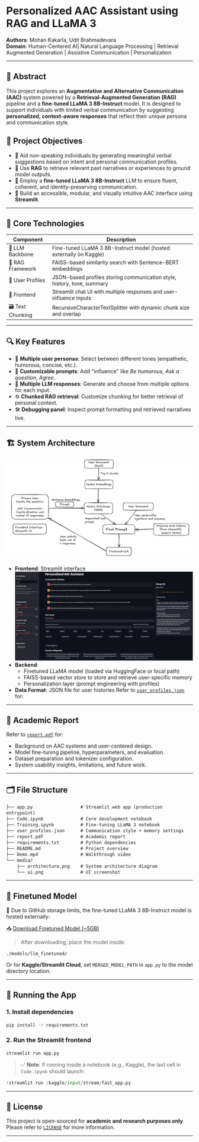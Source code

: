 # Personalized AAC Assistant using RAG and LLaMA 3

**Authors**: Mohan Kakarla, Udit Brahmadevara    
**Domain**: Human-Centered AI| Natural Language Processing | Retrieval Augmented Generation | Assistive Communication | Personalization  

---

## 🧠 Abstract

This project explores an **Augmentative and Alternative Communication (AAC)** system powered by a **Retrieval-Augmented Generation (RAG)** pipeline and a **fine-tuned LLaMA 3 8B-Instruct** model. It is designed to support individuals with limited verbal communication by suggesting **personalized, context-aware responses** that reflect their unique persona and communication style.



## 🎯 Project Objectives

- 🧠 Aid non-speaking individuals by generating meaningful verbal suggestions based on intent and personal communication profiles.
- 🔎 Use **RAG** to retrieve relevant past narratives or experiences to ground model outputs.
- 🤖 Employ a **fine-tuned LLaMA 3 8B-Instruct** LLM to ensure fluent, coherent, and identity-preserving communication.
- 🧩 Build an accessible, modular, and visually intuitive AAC interface using **Streamlit**.

---

## 🧰 Core Technologies

| Component             | Description                                                               |
|-----------------------|---------------------------------------------------------------------------|
| 🧠 LLM Backbone        | Fine-tuned LLaMA 3 8B-Instruct model (hosted externally on Kaggle)        |
| 🧩 RAG Framework       | FAISS-based similarity search with Sentence-BERT embeddings               |
| 📄 User Profiles       | JSON-based profiles storing communication style, history, tone, summary  |
| 💬 Frontend            | Streamlit chat UI with multiple responses and user-influence inputs       |
| 🗃️ Text Chunking       | RecursiveCharacterTextSplitter with dynamic chunk size and overlap        |

---

## 🔍 Key Features

- 👥 **Multiple user personas**: Select between different tones (empathetic, humorous, concise, etc.).
- 🧾 **Customizable prompts**: Add "influence" like *Be humorous*, *Ask a question*, *Agree*.
- 🔁 **Multiple LLM responses**: Generate and choose from multiple options for each input.
- ⚙️ **Chunked RAG retrieval**: Customize chunking for better retrieval of personal context.
- 🛠️ **Debugging panel**: Inspect prompt formatting and retrieved narratives live.

---
## 🏗️ System Architecture
![System Architecture](media/architecture.png) 
- **Frontend**: Streamlit interface
   ![UI Screenshot](media/ui.png)
- **Backend**:  
  - Finetuned LLaMA model (loaded via HuggingFace or local path)  
  - FAISS-based vector store to store and retrieve user-specific memory  
  - Personalization layer (prompt engineering with profiles)  
- **Data Format**: JSON file for user histories Refer to [`user_profiles.json`](user_profiles.json) for:  

   
  

---
## 📄 Academic Report

Refer to [`report.pdf`](report.pdf) for:

- Background on AAC systems and user-centered design.
- Model fine-tuning pipeline, hyperparameters, and evaluation.
- Dataset preparation and tokenizer configuration.
- System usability insights, limitations, and future work.

---

## 🗂️ File Structure

```
├── app.py                  # Streamlit web app (production entrypoint)
├── Code.ipynb              # Core development notebook
├── Training.ipynb          # Fine-tuning LLaMA 3 notebook
├── user_profiles.json      # Communication style + memory settings
├── report.pdf              # Academic report
├── requirements.txt        # Python dependencies
├── README.md               # Project overview
├── Demo.mp4                # Walkthrough video
└── media/
    ├── architecture.png    # System architecture diagram
    └── ui.png              # UI screenshot
```

---

## 💾 Finetuned Model

🚨 Due to GitHub storage limits, the fine-tuned LLaMA 3 8B-Instruct model is hosted externally:

📥 [Download Finetuned Model (~5GB)](https://www.kaggle.com/datasets/mohankumarkakarla/finetuned/data)

> After downloading, place the model inside:

```
./models/llm_finetuned/
```

Or for **Kaggle/Streamlit Cloud**, set `MERGED_MODEL_PATH` in `app.py` to the model directory location.

---

## 🚀 Running the App

### 1. Install dependencies

```bash
pip install -r requirements.txt
```

### 2. Run the Streamlit frontend

```bash
streamlit run app.py
```

> ✅ **Note**: If running inside a notebook (e.g., Kaggle), the last cell in `Code.ipynb` should launch:

```python
!streamlit run /kaggle/input/stream/fast_app.py
```

---

## 📜 License

This project is open-sourced for **academic and research purposes only**. Please refer to [`LICENSE`](LICENSE) for more information.

---
